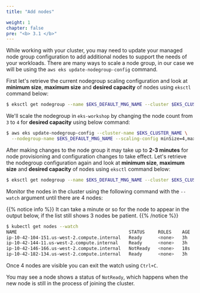 ```yaml
---
title: "Add nodes"

weight: 1
chapter: false
pre: "<b> 3.1 </b>"
---
```


While working with your cluster, you may need to update your managed node group configuration to add additional nodes to support the needs of your workloads. There are many ways to scale a node group, in our case we will be using the `aws eks update-nodegroup-config` command.

First let's retrieve the current nodegroup scaling configuration and look at **minimum size**, **maximum size** and **desired capacity** of nodes using `eksctl` command below:

```bash
$ eksctl get nodegroup --name $EKS_DEFAULT_MNG_NAME --cluster $EKS_CLUSTER_NAME
```

We'll scale the nodegroup in `eks-workshop` by changing the node count from `3` to `4` for **desired capacity** using below command:

```bash
$ aws eks update-nodegroup-config --cluster-name $EKS_CLUSTER_NAME \
  --nodegroup-name $EKS_DEFAULT_MNG_NAME --scaling-config minSize=4,maxSize=6,desiredSize=4
```

After making changes to the node group it may take up to **2-3 minutes** for node provisioning and configuration changes to take effect. Let's retrieve the nodegroup configuration again and look at **minimum size**, **maximum size** and **desired capacity** of nodes using `eksctl` command below:

```bash
$ eksctl get nodegroup --name $EKS_DEFAULT_MNG_NAME --cluster $EKS_CLUSTER_NAME
```

Monitor the nodes in the cluster using the following command with the `--watch` argument until there are 4 nodes:

{{% notice info %}}
It can take a minute or so for the node to appear in the output below, if the list still shows 3 nodes be patient.
{{% /notice %}}

```bash hook=wait-node
$ kubectl get nodes --watch
NAME                                          STATUS     ROLES    AGE  VERSION
ip-10-42-104-151.us-west-2.compute.internal   Ready      <none>   3h   vVAR::KUBERNETES_NODE_VERSION
ip-10-42-144-11.us-west-2.compute.internal    Ready      <none>   3h   vVAR::KUBERNETES_NODE_VERSION
ip-10-42-146-166.us-west-2.compute.internal   NotReady   <none>   18s  vVAR::KUBERNETES_NODE_VERSION
ip-10-42-182-134.us-west-2.compute.internal   Ready      <none>   3h   vVAR::KUBERNETES_NODE_VERSION
```

Once 4 nodes are visible you can exit the watch using `Ctrl+C`.

You may see a node shows a status of `NotReady`, which happens when the new node is still in the process of joining the cluster.